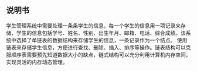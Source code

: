 ﻿## 说明书
学生管理系统中需要处理一条条学生的信息，每一个学生的信息用一项记录来存储，学生的信息包括学号、姓名、性别、出生年月、邮箱、电话、综合成绩。该系统中选择了单链表的数据结构来存储学生的信息，一条记录作为一个结点。
使用链表来存储学生信息，方便进行查找、删除、插入、排序等操作。链表结构可以克服顺序表需要预先知道数据大小的缺点，链式结构可以充分利用计算机内存空间，实现灵活的内存动态管理。